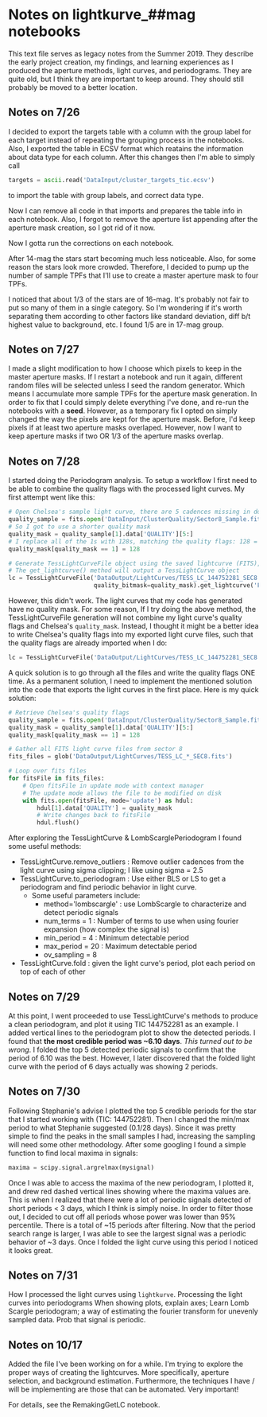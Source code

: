 # Notes on lightkurve_##mag notebooks

This text file serves as legacy notes from the Summer 2019. They describe the early project creation, my findings, and learning experiences as I produced the aperture methods, light curves, and periodograms. They are quite old, but I think they are important to keep around. They should still probably be moved to a better location.


## Notes on 7/26
I decided to export the targets table with a column with the group label for each target instead of repeating the grouping process in the notebooks.
Also, I exported the table in ECSV format which reatains the information about data type for each column.
After this changes then I'm able to simply call 
```python
targets = ascii.read('DataInput/cluster_targets_tic.ecsv')
```
to import the table with group labels, and correct data type.


Now I can remove all code in that imports and prepares the table info in each notebook. 
Also, I forgot to remove the aperture list appending after the aperture mask creation, so I got rid of it now.

Now I gotta run the corrections on each notebook.


After 14-mag the stars start becoming much less noticeable. Also, for some reason the stars look more crowded. Therefore, I decided to pump up the number of sample
TPFs that I'll use to create a master aperture mask to four TPFs. 

I noticed that about 1/3 of the stars are of 16-mag. It's probably not fair to put so many of them in a single category. 
So I'm wondering if it's worth separating them according to other factors like standard deviation, diff b/t highest value to background, etc.
I found 1/5 are in 17-mag group.

## Notes on 7/27

I made a slight modification to how I choose which pixels to keep in the master aperture masks. 
If I restart a notebook and run it again, different random files will be selected unless I seed the random generator.
Which means I accumulate more sample TPFs for the aperture mask generation. 
In order to fix that I could simply delete everything I've done, and re-run the notebooks with a **seed**.
However, as a temporary fix I opted on simply changed the way the pixels are kept for the aperture mask. 
Before, I'd keep pixels if at least two aperture masks overlaped. However, now I want to keep aperture masks if two OR 1/3 of the 
aperture masks overlap.

## Notes on 7/28

I started doing the Periodogram analysis. To setup a workflow I first need to be able to combine the quality flags with the
processed light curves. My first attempt went like this:
```python
# Open Chelsea's sample light curve, there are 5 cadences missing in downloaded raw data
quality_sample = fits.open('DataInput/ClusterQuality/Sector8_Sample.fits.gz')
# So I got to use a shorter quality mask
quality_mask = quality_sample[1].data['QUALITY'][5:]
# I replace all of the 1s with 128s, matching the quality flags: 128 = Manual Exclude
quality_mask[quality_mask == 1] = 128

# Generate TessLightCurveFile object using the saved lightcurve (FITS), and Chelsea's quality mask
# The get_lightcurve() method will output a TessLightCurve object
lc = TessLightCurveFile('DataOutput/LightCurves/TESS_LC_144752281_SEC8.fits',
                        quality_bitmask=quality_mask).get_lightcurve('FLUX')

```

However, this didn't work. The light curves that my code has generated have no quality mask. For some reason, If I try doing the above
method, the TessLightCurveFile generation will not combine my light curve's quality flags and Chelsea's `quality_mask`. Instead, I 
thought it might be a better idea to write Chelsea's quality flags into my exported light curve files, such that the quality flags
are already imported when I do:

```python
lc = TessLightCurveFile('DataOutput/LightCurves/TESS_LC_144752281_SEC8.fits').get_lightcurve('FLUX')
```

A quick solution is to go through all the files and write the quality flags ONE time. As a permanent solution, I need to implement the 
mentioned solution into the code that exports the light curves in the first place. Here is my quick solution:

```python
# Retrieve Chelsea's quality flags
quality_sample = fits.open('DataInput/ClusterQuality/Sector8_Sample.fits.gz')
quality_mask = quality_sample[1].data['QUALITY'][5:]
quality_mask[quality_mask == 1] = 128

# Gather all FITS light curve files from sector 8
fits_files = glob('DataOutput/LightCurves/TESS_LC_*_SEC8.fits')

# Loop over fits files
for fitsFile in fits_files:
    # Open fitsFile in update mode with context manager
    # The update mode allows the file to be modified on disk
    with fits.open(fitsFile, mode='update') as hdul:
        hdul[1].data['QUALITY'] = quality_mask
        # Write changes back to fitsFile
        hdul.flush()
```

After exploring the TessLightCurve & LombScarglePeriodogram I found some useful methods:

- TessLightCurve.remove_outliers : Remove outlier cadences from the light curve using sigma clipping; I like using sigma = 2.5
- TessLightCurve.to_periodogram : Use either BLS or LS to get a periodogram and find periodic behavior in light curve.
    - Some useful parameters include:
        - method='lombscargle' : use LombScargle to characterize and detect periodic signals
        - num_terms = 1 : Number of terms to use when using fourier expansion (how complex the signal is)
        - min_period = 4 : Minimum detectable period
        - max_period = 20 : Maximum detectable period
        - ov_sampling = 8
- TessLightCurve.fold : given the light curve's period, plot each period on top of each of other

## Notes on 7/29

At this point, I went proceeded to use TessLightCurve's methods to produce a clean periodogram, and plot it using TIC 144752281 as an example. 
I added vertical lines to the periodogram plot to show the detected periods. I found that **the most credible period was ~6.10 days**. *This turned out to be wrong*.
I folded the top 5 detected periodic signals to confirm that the period of 6.10 was the best. However, I later discovered that the folded light curve with the period of
6 days actually was showing 2 periods.


## Notes on 7/30

Following Stephanie's advise I plotted the top 5 credible periods for the star that I started working with (TIC: 144752281).
Then I changed the min/max period to what Stephanie suggested (0.1/28 days). Since it was pretty simple to find the peaks in the small
samples I had, increasing the sampling will need some other methodology. After some googling I found a simple function to find local maxima in signals:

```python
maxima = scipy.signal.argrelmax(mysignal)
```

Once I was able to access the maxima of the new periodogram, I plotted it, and drew red dashed vertical lines showing where the maxima values are. This is when I realized that
there were a lot of periodic signals detected of short periods < 3 days, which I think is simply noise. In order to filter those out, I decided to cut off all periods whose 
power was lower than 95% percentile. There is a total of ~15 periods after filtering. Now that the period search range is larger, I was able to see the largest signal 
was a periodic behavior of ~3 days. Once I folded the light curve using this period I noticed it looks great.


## Notes on 7/31


How I processed the light curves using `lightkurve`. 
Processing the light curves into periodograms
When showing plots, explain axes; 
Learn Lomb Scargle periodogram; a way of estimating the fourier transform for unevenly sampled data. Prob that signal is periodic. 


## Notes on 10/17

Added the file I've been working on for a while. I'm trying to explore the proper ways of creating the lightcurves. More specifically, aperture selection, and background estimation. Furthermore, the techniques I have / will be implementing are those that can be automated. Very important! 

For details, see the RemakingGetLC notebook.



